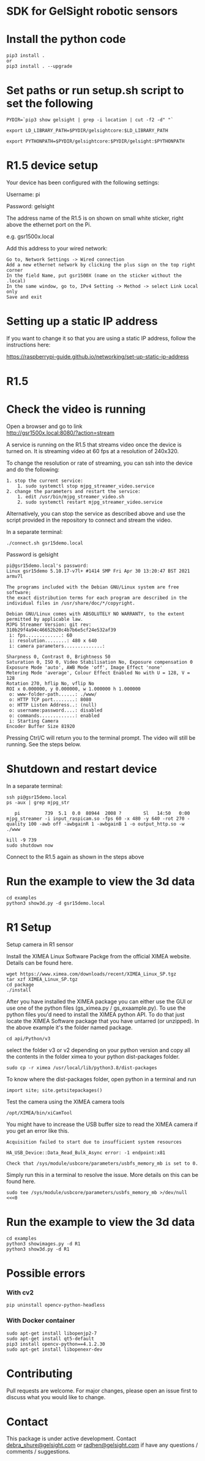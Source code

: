 # SDK for GelSight robotic sensors

# Install the python code

    pip3 install .
    or 
    pip3 install . --upgrade

# Set paths or run setup.sh script to set the following

    PYDIR=`pip3 show gelsight | grep -i location | cut -f2 -d" "`

    export LD_LIBRARY_PATH=$PYDIR/gelsightcore:$LD_LIBRARY_PATH

    export PYTHONPATH=$PYDIR/gelsightcore:$PYDIR/gelsight:$PYTHONPATH


# R1.5 device setup

Your device has been configured with the following settings:

Username: pi

Password: gelsight
    
The address name of the R1.5 is on shown on small white sticker, right above the ethernet port on the Pi.

e.g.  gsr1500x.local

Add this address to your wired network:

    Go to, Network Settings -> Wired connection
    Add a new ethernet network by clicking the plus sign on the top right corner
    In the field Name, put gsr1500X (name on the sticker without the .local)
    In the same window, go to, IPv4 Setting -> Method -> select Link Local only
    Save and exit

# Setting up a static IP address

If you want to change it so that you are using a static IP address, follow the instructions here:

https://raspberrypi-guide.github.io/networking/set-up-static-ip-address


# R1.5

# Check the video is running

Open a browser and go to link  
  http://gsr1500x.local:8080/?action=stream


A service is running on the R1.5 that streams video once the device is turned on.  It is streaming video at 60 fps at a resolution of 240x320.

To change the resolution or rate of streaming, you can ssh into the device and do the following:

    1. stop the current service:
        1. sudo systemctl stop mjpg_streamer_video.service 
    2. change the parameters and restart the service:
        1. edit /usr/bin/mjpg_streamer_video.sh
        2. sudo systemctl restart mjpg_streamer_video.service

Alternatively, you can stop the service as described above and use the script provided in the repository to connect and stream the video.

In a separate terminal:

    ./connect.sh gsr15demo.local 

Password is gelsight

    pi@gsr15demo.local's password: 
    Linux gsr15demo 5.10.17-v7l+ #1414 SMP Fri Apr 30 13:20:47 BST 2021 armv7l

    The programs included with the Debian GNU/Linux system are free software;
    the exact distribution terms for each program are described in the
    individual files in /usr/share/doc/*/copyright.

    Debian GNU/Linux comes with ABSOLUTELY NO WARRANTY, to the extent
    permitted by applicable law.
    MJPG Streamer Version: git rev: 310b29f4a94c46652b20c4b7b6e5cf24e532af39
     i: fps.............: 60
     i: resolution........: 480 x 640
     i: camera parameters..............:

    Sharpness 0, Contrast 0, Brightness 50
    Saturation 0, ISO 0, Video Stabilisation No, Exposure compensation 0
    Exposure Mode 'auto', AWB Mode 'off', Image Effect 'none'
    Metering Mode 'average', Colour Effect Enabled No with U = 128, V = 128
    Rotation 270, hflip No, vflip No
    ROI x 0.000000, y 0.000000, w 1.000000 h 1.000000
     o: www-folder-path......: ./www/
     o: HTTP TCP port........: 8080
     o: HTTP Listen Address..: (null)
     o: username:password....: disabled
     o: commands.............: enabled
     i: Starting Camera
    Encoder Buffer Size 81920


Pressing Ctrl/C will return you to the terminal prompt.
The video will still be running. See the steps below.


# Shutdown and restart device
In a separate terminal:

    ssh pi@gsr15demo.local
    ps -aux | grep mjpg_str

       pi         739  5.1  0.0  80944  2008 ?        Sl   14:50   0:00 mjpg_streamer -i input_raspicam.so -fps 60 -x 480 -y 640 -rot 270 -quality 100 -awb off -awbgainR 1 -awbgainB 1 -o output_http.so -w ./www

    kill -9 739
    sudo shutdown now

Connect to the R1.5 again as shown in the steps above

# Run the example to view the 3d data

    cd examples
    python3 show3d.py -d gsr15demo.local


# R1 Setup

Setup camera in R1 sensor

Install the XIMEA Linux Software Packge from the official XIMEA website. Details can be found here.

    wget https://www.ximea.com/downloads/recent/XIMEA_Linux_SP.tgz
    tar xzf XIMEA_Linux_SP.tgz
    cd package
    ./install

After you have installed the XIMEA package you can either use the GUI or use one of the python files (gs_ximea.py / gs_exaample.py). To use the python files you'd need to install the XIMEA python API. To do that just locate the XIMEA Software package that you have untarred (or unzipped). In the above example it's the folder named package.

    cd api/Python/v3

select the folder v3 or v2 depending on your python version and copy all the contents in the folder ximea to your python dist-packages folder.

    sudo cp -r ximea /usr/local/lib/python3.8/dist-packages

To know where the dist-packages folder, open python in a terminal and run

    import site; site.getsitepackages()
    
Test the camera using the XIMEA camera tools

    /opt/XIMEA/bin/xiCamTool

You might have to increase the USB buffer size to read the XIMEA camera if you get an error like this.

    Acquisition failed to start due to insufficient system resources

    HA_USB_Device::Data_Read_Bulk_Async error: -1 endpoint:x81 
    
    Check that /sys/module/usbcore/parameters/usbfs_memory_mb is set to 0.

Simply run this in a terminal to resolve the issue. More details on this can be found here.

    sudo tee /sys/module/usbcore/parameters/usbfs_memory_mb >/dev/null <<<0
    
# Run the example to view the 3d data

    cd examples
    python3 showimages.py -d R1
    python3 show3d.py -d R1

# Possible errors 
### With cv2

    pip uninstall opencv-python-headless
  
### With Docker container

    sudo apt-get install libopenjp2-7
    sudo apt-get install qt5-default
    pip3 install opencv-python==4.1.2.30
    sudo apt-get install libopenexr-dev

# Contributing

Pull requests are welcome. For major changes, please open an issue first to discuss what you would like to change.

# Contact

This package is under active development. Contact debra_shure@gelsight.com or radhen@gelsight.com if have any questions / comments / suggestions.


